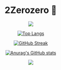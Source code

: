 <div align="center">
  <H1>2Zerozero 👋</H1>
  
  <img src="https://capsule-render.vercel.app/api?type=waving&color=BDBDC8&height=150&section=header" />
  
  [![Top Langs](https://github-readme-stats.vercel.app/api/top-langs/?username=2Zerozero)](https://github.com/anuraghazra/github-readme-stats)
  
  [![GitHub Streak](https://streak-stats.demolab.com?user=2Zerozero&theme=transparent)](https://git.io/streak-stats)

  [![Anurag's GitHub stats](https://github-readme-stats.vercel.app/api?username=2Zerozero)](https://github.com/anuraghazra/github-readme-stats)
  
  <img src="https://capsule-render.vercel.app/api?type=waving&color=BDBDC8&height=150&section=footer" />
</div>
